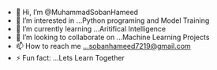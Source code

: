 - 👋 Hi, I’m @MuhammadSobanHameed
- 👀 I’m interested in ...Python programing and Model Training
- 🌱 I’m currently learning ...Aritifical Intelligence
- 💞️ I’m looking to collaborate on ...Machine Learning Projects
- 📫 How to reach me ...sobanhameed7219@gmail.com
- ⚡ Fun fact: ...Lets Learn Together

<!---
MuhammadSobanHameed/MuhammadSobanHameed is a ✨ special ✨ repository because its `README.md` (this file) appears on your GitHub profile.
You can click the Preview link to take a look at your changes.
--->
